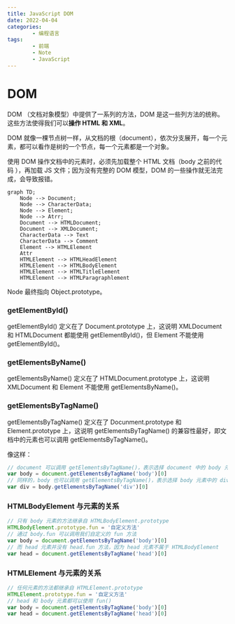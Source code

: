 ```yaml
---
title: JavaScript DOM
date: 2022-04-04
categories:
        - 编程语言
tags:
        - 前端
        - Note
        - JavaScript
---
```


# DOM

DOM （文档对象模型）中提供了一系列的方法，DOM 是这一些列方法的统称。这些方法使得我们可以**操作 HTML 和 XML**。

DOM 就像一棵节点树一样，从文档的根（document），依次分支展开，每一个元素，都可以看作是树的一个节点，每一个元素都是一个对象。

使用 DOM 操作文档中的元素时，必须先加载整个 HTML 文档（body 之前的代码 ），再加载 JS 文件；因为没有完整的 DOM 模型，DOM 的一些操作就无法完成，会导致报错。

```mermaid
graph TD;
    Node --> Document;
    Node --> CharacterData;
    Node --> Element;
    Node --> Atrr;
    Document --> HTMLDocument;
    Document --> XMLDocument;
    CharacterData --> Text
    CharacterData --> Comment
    Element --> HTMLElement
    Attr
    HTMLElement --> HTMLHeadElement
    HTMLElement --> HTMLBodyElement
    HTMLElement --> HTMLTitleElement
    HTMLElement --> HTMLParagraphlement
```

Node 最终指向 Object.prototype。

### getElementById()

getElementById() 定义在了 Document.prototype 上，这说明 XMLDocument 和 HTMLDocument 都能使用 getElementById()，但 Element 不能使用 getElementById()。

### getElementsByName()

getElementsByName() 定义在了 HTMLDocument.prototype 上，这说明 XMLDocument 和 Element 不能使用 getElementsByName()。

### getElementsByTagName()

getElementsByTagName() 定义在了 Docunment.prototype 和 Element.prototype 上，这说明 getElementsByTagName() 的兼容性最好，即文档中的元素也可以调用 getElementsByTagName()。

像这样：

```JavaScript
// document 可以调用 getElementsByTagName()，表示选择 document 中的 body 元素
var body = document.getElementsByTagName('body')[0]
// 同样的，body 也可以调用 getElementsByTagName()，表示选择 body 元素中的 div 元素
var div = body.getElementsByTagName('div')[0]

```

### HTMLBodyElement 与元素的关系

```JavaScript
// 只有 body 元素的方法继承自 HTMLBodyElement.prototype
HTMLBodyElement.prototype.fun = '自定义方法'
// 通过 body.fun 可以调用我们自定义的 fun 方法
var body = document.getElementsByTagName('body')[0]
// 而 head 元素并没有 head.fun 方法，因为 head 元素不属于 HTMLBodyElement
var head = document.getElementsByTagName('head')[0]

```

### HTMLElement 与元素的关系

```JavaScript
// 任何元素的方法都继承自 HTMLElement.prototype
HTMLElement.prototype.fun = '自定义方法'
// head 和 body 元素都可以使用 fun()
var body = document.getElementsByTagName('body')[0]
var head = document.getElementsByTagName('head')[0]
```
